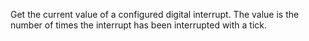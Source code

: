 Get the current value of a configured digital interrupt.
The value is the number of times the interrupt has been interrupted with a tick.
